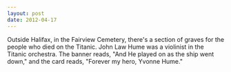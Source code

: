 ```yaml
---
layout: post
date: 2012-04-17
---
```


Outside Halifax, in the Fairview Cemetery, there's a section of graves for the people who died on the Titanic. John Law Hume was a violinist in the Titanic orchestra. The banner reads, "And He played on as the ship went down," and the card reads, "Forever my hero, Yvonne Hume."
